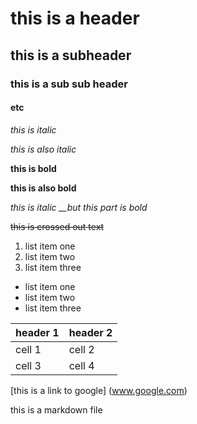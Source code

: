 # this is a header

## this is a subheader 

### this is a sub sub header 

#### etc 


*this is italic*

_this is also italic_

__this is bold__

**this is also bold**

*this is italic __but this part is bold*

~~this is crossed out text~~

1. list item one
2. list item two 
3. list item three 

* list item one
* list item two
* list item three 

header 1 | header 2
---------|---------
cell 1 | cell 2
cell 3 | cell 4

[this is a link to google] (www.google.com)


this is a markdown file 
